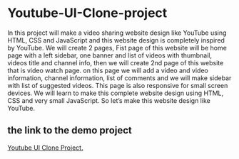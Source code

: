 # Youtube-UI-Clone-project
In this project will make a video sharing website design like YouTube using HTML, CSS and JavaScript and this website design is completely inspired by YouTube. We will create 2 pages, Fist page of this website will be home page with a left sidebar, one banner and list of videos with thumbnail, videos title and channel info, then we will create 2nd page of this website that is video watch page. on this page we will add a video and video information, channel information, list of comments and we will make sidebar with list of suggested videos. This page is also responsive for small screen devices. We will learn to make this complete website design using HTML, CSS and very small JavaScript. So let’s make this website design like YouTube.
## the link to the demo project 
  [Youtube UI Clone Project.](https://khitermedachraf.github.io/Youtube-UI-Clone-project/)
